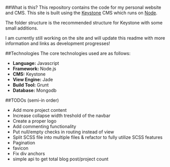 ##What is this?
This repository contains the code for my personal website and CMS. This site is built using the [Keystone](http://keystonejs.com/) CMS which runs on [Node](https://nodejs.org/en/). 

The folder structure is the recommended structure for Keystone with some small
additions.

I am currently still working on the site and will update this readme with more information and links as development progresses!

##Technologies
The core technologies used are as follows:
- **Language:** Javascript
- **Framework:** Node.js
- **CMS:** Keystone
- **View Engine:** Jade
- **Build Tool:** Grunt 
- **Database:** Mongodb

##TODOs (semi-in order)
- Add more project content
- Increase collapse width treshold of the navbar
- Create a proper logo
- Add commenting functionality
- Put null/empty checks in routing instead of view
- Split SCSS file into multiple files & refactor to fully utilize SCSS features
- Pagination
- favicon
- Fix div anchors
- simple api to get total blog post/project count
